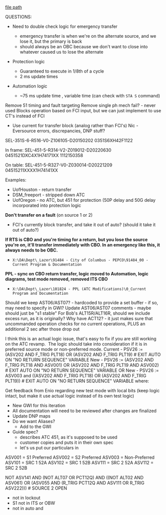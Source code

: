 
[file path](<file:///C:\Users\jnetherton\G&W Electric Co\US-PowerGridAutomation - Documents\_Lazer\451 ATC GWI UPDATE>)

QUESTIONS:
- Need to double check logic for emergency transfer
	- emergency transfer is when we're on the alternate source, and we lose it, but the primary is back
	- should always be an OBC because we don't want to close into whatever caused us to lose the alternate


-   Protection logic
    -   Guaranteed to execute in 1/8th of a cycle
    -   2 ms update times
-   Automation logic
    -   ~75 ms update time , variable time (can check with `STA S` command)

Remove 51 timing and fault targeting
Remove single ph mech fail? - never used
Blocks operation based on FCI input, but we can just implement to use CT's instead of FCI
-   Use current for transfer block (analog rather than FCI's)
Nic - Eversource errors, discrepancies, DNP stuff?


SEL-351S-6-R516-V0-Z106105-D20150202
0351S6XH42F1122


In frame:
SEL-451-5-R314-V2-Z019012-D20220630
0451521DXC4X1H74171XX
1112150358


On table:
SEL-451-5-R327-V0-Z030014-D20221209
04515211XXXX1H74141XX

Examples:
-   UofHouston - return transfer
-   DSM_freeport - stripped down ATC
-   UofOregon - no ATC, but 451 for protection (50P delay and 50G delay incorporated into protection logic


**Don't transfer on a fault** (on source 1 or 2)
- FCI's currently block transfer, and take it out of auto? (should it take it out of auto?)

**If RTS is CBO and you're timing for a return, but you lose the source you're on, it'll transfer immediately with CBO. In an emergency like this, it always needs to be OBC.**
- `X:\DA\Dept\_Lazer\91484 - City of Columbus - PEPCO\91484_00 - Current Program & Documentation`

**PPL - sync on CBO return transfer, logic moved to Automation, logic diagrams, test mode removed, removed ITS CBO**
- `X:\DA\Dept\_Lazer\101824 - PPL (ATC Modifications)\0_Current Program and Documentation`


Should we keep AST06/AST07? - hardcoded to provide a set buffer - if so, may need to specify in GWI?
Update AST06/AST07 comments - maybe should just be "s1 stable"
For Bob's ALT15R/ALT16R, should we include excess run, as it is originally?
Why have ACT12? - it just makes sure that uncommanded operation checks for no current operations, PLUS an additional 2 sec after those drop out


I think this is an actual logic issue, that's easy to fix if you are still working on the ATC revamp.  The logic should take into consideration if it is in preferred source mode or non-preferred mode.
Current - PSV26 := (ASV202 AND F_TRIG PLT18) OR (ASV202 AND F_TRIG PLT19) # EXIT AUTO ON "NO RETURN SEQUENCE" VARIABLE
New - PSV26 := (ASV202 AND F_TRIG PLT18 AND ASV001) OR (ASV202 AND F_TRIG PLT19 AND ASV002) # EXIT AUTO ON "NO RETURN SEQUENCE" VARIABLE
OR
New - PSV26 := ASV003 and ((ASV202 AND F_TRIG PLT18) OR (ASV202 AND F_TRIG PLT19)) # EXIT AUTO ON "NO RETURN SEQUENCE" VARIABLE
where:



Get feedback from Enio regarding new test mode with local bits (keep logic intact, but make it use actual logic instead of its own test logic)


- New GWI for this iteration
- All documentation will need to be reviewed after changes are finalized
- Update DNP maps
- Do we want Aliases?
	- Add to the GWI
- Guide spec?
	- describes ATC 451, as it's supposed to be used
	- customer copies and puts it in their own spec
	- let's us put our particulars in

ASV001 = S1 Preferred
ASV002 = S2 Preferred
ASV003 = Non-Preferred
ASV101 = SRC 1 52A
ASV102 = SRC 1 52B
ASV111 = SRC 2 52A
ASV112 = SRC 2 52B

NOT ASV141 AND (NOT ALT07 OR PCT12Q) AND ((NOT ALT02 AND ASV061) OR (ASV055 AND (R_TRIG PCT12Q AND ASV111 OR R_TRIG ASV222))) # SOURCE 2 OPEN
- not in lockout
- S1 not in ITS or OBW
- not in auto and 
